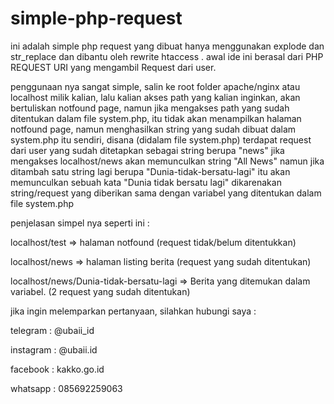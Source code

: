 # simple-php-request

ini adalah simple php request yang dibuat hanya menggunakan explode dan str_replace dan dibantu oleh rewrite htaccess .
awal ide ini berasal dari PHP REQUEST URI yang mengambil Request dari user.

penggunaan nya sangat simple, salin ke root folder apache/nginx atau localhost milik kalian, lalu kalian akses path yang kalian inginkan, akan bertuliskan
notfound page, namun jika mengakses path yang sudah ditentukan dalam file system.php, itu tidak akan menampilkan halaman notfound page, namun menghasilkan string yang
sudah dibuat dalam system.php itu sendiri, disana (didalam file system.php) terdapat request dari user yang sudah ditetapkan sebagai string berupa "news" jika mengakses
localhost/news akan memunculkan string "All News" namun jika ditambah satu string lagi berupa "Dunia-tidak-bersatu-lagi" itu akan memunculkan sebuah kata "Dunia tidak bersatu lagi" dikarenakan string/request yang diberikan sama dengan variabel yang ditentukan dalam file system.php

penjelasan simpel nya seperti ini :

localhost/test => halaman notfound (request tidak/belum ditentukkan)

localhost/news => halaman listing berita (request yang sudah ditentukan)

localhost/news/Dunia-tidak-bersatu-lagi => Berita yang ditemukan dalam variabel. (2 request yang sudah ditentukan)

jika ingin melemparkan pertanyaan, silahkan hubungi saya :

telegram : @ubaii_id

instagram : @ubaii.id

facebook : kakko.go.id

whatsapp : 085692259063

